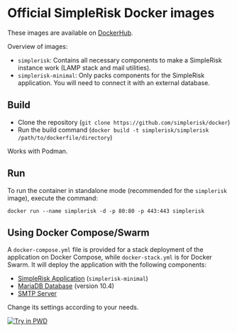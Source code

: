 # Official SimpleRisk Docker images

These images are available on [DockerHub](https://hub.docker.com/u/simplerisk).

Overview of images:
- `simplerisk`: Contains all necessary components to make a SimpleRisk instance work (LAMP stack and mail utilities).
- `simplerisk-minimal`: Only packs components for the SimpleRisk application. You will need to connect it with an external database.

## Build

- Clone the repository (`git clone https://github.com/simplerisk/docker`)
- Run the build command (`docker build -t simplerisk/simplerisk /path/to/dockerfile/directory`)

Works with Podman.

## Run

To run the container in standalone mode (recommended for the `simplerisk` image), execute the command:
```
docker run --name simplerisk -d -p 80:80 -p 443:443 simplerisk
```

## Using Docker Compose/Swarm

A `docker-compose.yml` file is provided for a stack deployment of the application on Docker Compose, while `docker-stack.yml` is for Docker Swarm. It will deploy the application with the following components:
- [SimpleRisk Application](https://hub.docker.com/r/wolfangaukang/simplerisk-minimal) (`simplerisk-minimal`)
- [MariaDB Database](https://hub.docker.com/_/mariadb) (version 10.4)
- [SMTP Server](https://hub.docker.com/r/namshi/smtp)

Change its settings according to your needs.

[![Try in PWD](https://raw.githubusercontent.com/play-with-docker/stacks/master/assets/images/button.png)](https://labs.play-with-docker.com/?stack=https://raw.githubusercontent.com/WolfangAukang/docker/master/docker-stack.yml)